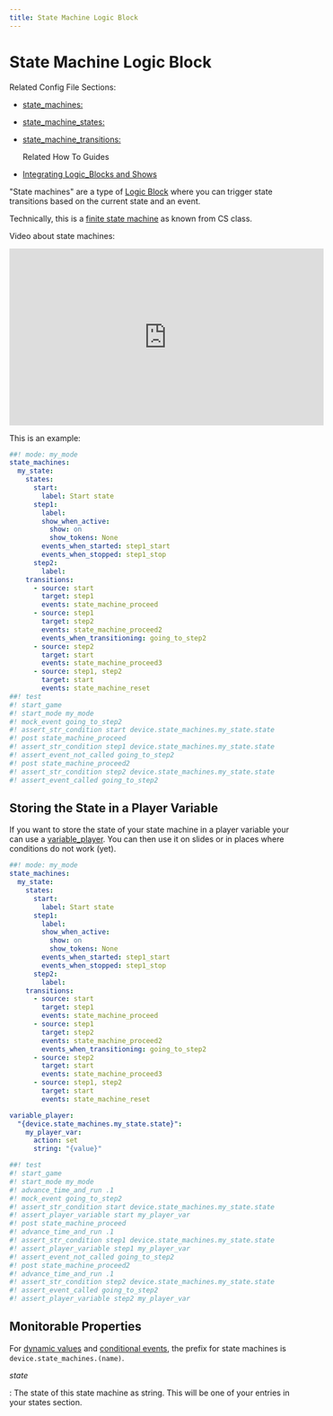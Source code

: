 ```yaml
---
title: State Machine Logic Block
---
```


# State Machine Logic Block


Related Config File Sections:

* [state_machines:](../../config/state_machines.md)
* [state_machine_states:](../../config/state_machine_states.md)
* [state_machine_transitions:](../../config/state_machine_transitions.md)

  Related How To Guides

* [Integrating Logic_Blocks and Shows](integrating_logic_blocks_and_shows.md)

"State machines" are a type of
[Logic Block](index.md) where you can trigger state transitions based on the current
state and an event.

Technically, this is a [finite state
machine](https://en.wikipedia.org/wiki/Finite-state_machine) as known
from CS class.

Video about state machines:

<div class="video-wrapper">
<iframe width="560" height="315" src="https://www.youtube.com/embed/qakxTF1H57E" title="YouTube video player" frameborder="0" allow="accelerometer; autoplay; clipboard-write; encrypted-media; gyroscope; picture-in-picture" allowfullscreen></iframe>
</div>

This is an example:

``` yaml
##! mode: my_mode
state_machines:
  my_state:
    states:
      start:
        label: Start state
      step1:
        label:
        show_when_active:
          show: on
          show_tokens: None
        events_when_started: step1_start
        events_when_stopped: step1_stop
      step2:
        label:
    transitions:
      - source: start
        target: step1
        events: state_machine_proceed
      - source: step1
        target: step2
        events: state_machine_proceed2
        events_when_transitioning: going_to_step2
      - source: step2
        target: start
        events: state_machine_proceed3
      - source: step1, step2
        target: start
        events: state_machine_reset
##! test
#! start_game
#! start_mode my_mode
#! mock_event going_to_step2
#! assert_str_condition start device.state_machines.my_state.state
#! post state_machine_proceed
#! assert_str_condition step1 device.state_machines.my_state.state
#! assert_event_not_called going_to_step2
#! post state_machine_proceed2
#! assert_str_condition step2 device.state_machines.my_state.state
#! assert_event_called going_to_step2
```

## Storing the State in a Player Variable

If you want to store the state of your state machine in a player
variable your can use a
[variable_player](../../config/variable_player.md). You can then use it on slides or in places where conditions
do not work (yet).

``` yaml
##! mode: my_mode
state_machines:
  my_state:
    states:
      start:
        label: Start state
      step1:
        label:
        show_when_active:
          show: on
          show_tokens: None
        events_when_started: step1_start
        events_when_stopped: step1_stop
      step2:
        label:
    transitions:
      - source: start
        target: step1
        events: state_machine_proceed
      - source: step1
        target: step2
        events: state_machine_proceed2
        events_when_transitioning: going_to_step2
      - source: step2
        target: start
        events: state_machine_proceed3
      - source: step1, step2
        target: start
        events: state_machine_reset

variable_player:
  "{device.state_machines.my_state.state}":
    my_player_var:
      action: set
      string: "{value}"

##! test
#! start_game
#! start_mode my_mode
#! advance_time_and_run .1
#! mock_event going_to_step2
#! assert_str_condition start device.state_machines.my_state.state
#! assert_player_variable start my_player_var
#! post state_machine_proceed
#! advance_time_and_run .1
#! assert_str_condition step1 device.state_machines.my_state.state
#! assert_player_variable step1 my_player_var
#! assert_event_not_called going_to_step2
#! post state_machine_proceed2
#! advance_time_and_run .1
#! assert_str_condition step2 device.state_machines.my_state.state
#! assert_event_called going_to_step2
#! assert_player_variable step2 my_player_var
```

## Monitorable Properties

For
[dynamic values](../../config/instructions/dynamic_values.md) and
[conditional events](../../events/overview/conditional.md), the prefix for state machines is
`device.state_machines.(name)`.

*state*

:   The state of this state machine as string. This will be one of your
    entries in your states section.
